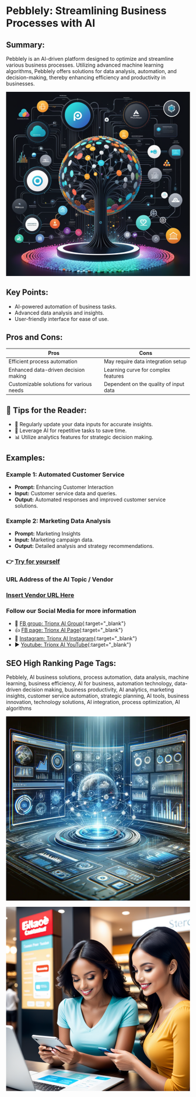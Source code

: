 
# Pebblely: Streamlining Business Processes with AI

## Summary:
Pebblely is an AI-driven platform designed to optimize and streamline various business processes. Utilizing advanced machine learning algorithms, Pebblely offers solutions for data analysis, automation, and decision-making, thereby enhancing efficiency and productivity in businesses.

![Alt text](pebbley.webp)


## Key Points:
- AI-powered automation of business tasks.
- Advanced data analysis and insights.
- User-friendly interface for ease of use.

## Pros and Cons:

| Pros                                     | Cons                                     |
|------------------------------------------|------------------------------------------|
| Efficient process automation             | May require data integration setup       |
| Enhanced data-driven decision making     | Learning curve for complex features      |
| Customizable solutions for various needs | Dependent on the quality of input data   |

## 🌟 Tips for the Reader:
- 🔄 Regularly update your data inputs for accurate insights.
- 🤖 Leverage AI for repetitive tasks to save time.
- 📊 Utilize analytics features for strategic decision making.

## Examples:

### Example 1: Automated Customer Service
- **Prompt:** Enhancing Customer Interaction
- **Input:** Customer service data and queries.
- **Output:** Automated responses and improved customer service solutions.

### Example 2: Marketing Data Analysis
- **Prompt:** Marketing Insights
- **Input:** Marketing campaign data.
- **Output:** Detailed analysis and strategy recommendations.

### 👉 [Try for yourself](<https://pebblely.com/>)

### URL Address of the AI Topic / Vendor
### [Insert Vendor URL Here](<https://pebblely.com/>)

### Follow our Social Media for more information
- 📘 [FB group: Trionx AI Group](https://www.facebook.com/groups/trionxai){:target="_blank"}
- 👍 [FB page: Trionx AI Page](https://www.facebook.com/ai.trionxai){:target="_blank"}
- 📸 [Instagram: Trionx AI Instagram](https://www.instagram.com/trionxai/){:target="_blank"}
- ▶️ [Youtube: Trionx AI YouTube](https://www.youtube.com/@robotdocs/){:target="_blank"}


## SEO High Ranking Page Tags:
Pebblely, AI business solutions, process automation, data analysis, machine learning, business efficiency, AI for business, automation technology, data-driven decision making, business productivity, AI analytics, marketing insights, customer service automation, strategic planning, AI tools, business innovation, technology solutions, AI integration, process optimization, AI algorithms

![Alt text](<Pebblely .webp>)


![Alt text](pebbl.webp)